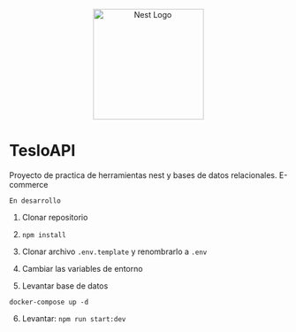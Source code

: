<p align="center">
  <a href="http://nestjs.com/" target="blank"><img src="https://nestjs.com/img/logo-small.svg" width="200" alt="Nest Logo" /></a>
</p>

# TesloAPI

Proyecto de practica de herramientas nest y bases de datos relacionales.
E-commerce

```En desarrollo```

1. Clonar repositorio

2. ```npm install```

3. Clonar archivo ```.env.template``` y renombrarlo a ```.env```

4. Cambiar las variables de entorno

5. Levantar base de datos
```
docker-compose up -d
```
6. Levantar: ```npm run start:dev```
